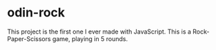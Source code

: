 # odin-rock

This project is the first one I ever made with JavaScript.
This is a Rock-Paper-Scissors game, playing in 5 rounds.
